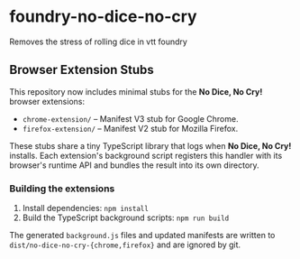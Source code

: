 # foundry-no-dice-no-cry

Removes the stress of rolling dice in vtt foundry

## Browser Extension Stubs

This repository now includes minimal stubs for the **No Dice, No Cry!** browser extensions:

- `chrome-extension/` – Manifest V3 stub for Google Chrome.
- `firefox-extension/` – Manifest V2 stub for Mozilla Firefox.

These stubs share a tiny TypeScript library that logs when **No Dice, No Cry!** installs. Each extension's background script
registers this handler with its browser's runtime API and bundles the result into its own directory.

### Building the extensions

1. Install dependencies: `npm install`
2. Build the TypeScript background scripts: `npm run build`

The generated `background.js` files and updated manifests are written to `dist/no-dice-no-cry-{chrome,firefox}` and are ignored by git.
